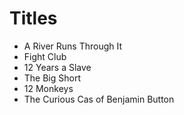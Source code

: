 # Titles

* A River Runs Through It
* Fight Club
* 12 Years a Slave
* The Big Short
* 12 Monkeys
* The Curious Cas of Benjamin Button